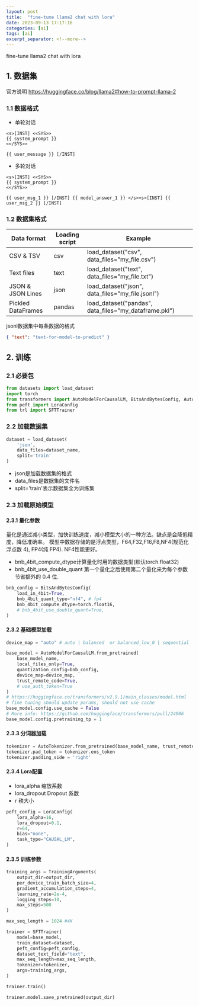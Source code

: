 ```yaml
---
layout: post
title:  "fine-tune llama2 chat with lora"
date: 2023-09-13 17:17:16
categories: [ai]
tags: [ai]
excerpt_separator: <!--more-->
---
```

fine-tune llama2 chat with lora
<!--more-->

## 1. 数据集

官方说明
https://huggingface.co/blog/llama2#how-to-prompt-llama-2

### 1.1 数据格式

* 单轮对话

```text
<s>[INST] <<SYS>>
{{ system_prompt }}
<</SYS>>

{{ user_message }} [/INST]
```

* 多轮对话

```text
<s>[INST] <<SYS>>
{{ system_prompt }}
<</SYS>>

{{ user_msg_1 }} [/INST] {{ model_answer_1 }} </s><s>[INST] {{ user_msg_2 }} [/INST]
```

### 1.2 数据集格式

|Data format	|Loading script	|Example|
|---|---|---|
|CSV & TSV	|csv	|load_dataset("csv", data_files="my_file.csv")|
|Text files	|text	|load_dataset("text", data_files="my_file.txt")|
|JSON & JSON Lines	|json	|load_dataset("json", data_files="my_file.jsonl")|
|Pickled DataFrames	|pandas	|load_dataset("pandas", data_files="my_dataframe.pkl")|

jsonl数据集中每条数据的格式
```json
{ "text": "text-for-model-to-predict" }
```

## 2. 训练

### 2.1 必要包

```python
from datasets import load_dataset
import torch
from transformers import AutoModelForCausalLM, BitsAndBytesConfig, AutoTokenizer, TrainingArguments
from peft import LoraConfig
from trl import SFTTrainer
```

### 2.2 加载数据集

```python
dataset = load_dataset(
    'json', 
    data_files=dataset_name,
    split='train'
)
```

* json是加载数据集的格式
* data_files是数据集的文件名
* split='train'表示数据集全为训练集

### 2.3 加载原始模型

#### 2.3.1 量化参数

量化是通过减小类型，加快训练速度，减小模型大小的一种方法。缺点是会降低精度，降低准确率。
模型中数据存储的是浮点类型，F64,F32,F16,F8,NF4(规范化浮点数 4), FP4(纯 FP4). NF4性能更好。

* bnb_4bit_compute_dtype计算量化时用的数据类型(默认torch.float32)
* bnb_4bit_use_double_quant 第一个量化之后使用第二个量化来为每个参数节省额外的 0.4 位.

```python
bnb_config = BitsAndBytesConfig(
    load_in_4bit=True,
    bnb_4bit_quant_type="nf4", # fp4
    bnb_4bit_compute_dtype=torch.float16,
    # bnb_4bit_use_double_quant=True,
)
```
#### 2.3.2 基础模型加载

```python
device_map = "auto" # auto | balanced  or balanced_low_0 | sequential | 

base_model = AutoModelForCausalLM.from_pretrained(
    base_model_name,
    local_files_only=True,
    quantization_config=bnb_config,
    device_map=device_map,
    trust_remote_code=True,
    # use_auth_token=True
)
# https://huggingface.co/transformers/v2.9.1/main_classes/model.html
# fine tuning should update params, should not use cache
base_model.config.use_cache = False
# More info: https://github.com/huggingface/transformers/pull/24906
base_model.config.pretraining_tp = 1 
```

#### 2.3.3 分词器加载

```python
tokenizer = AutoTokenizer.from_pretrained(base_model_name, trust_remote_code=True)
tokenizer.pad_token = tokenizer.eos_token
tokenizer.padding_side = 'right'
```

#### 2.3.4 Lora配置

* lora_alpha 缩放系数
* lora_dropout Dropout 系数
* r 秩大小

```python
peft_config = LoraConfig(
    lora_alpha=16,
    lora_dropout=0.1,
    r=64,
    bias="none",
    task_type="CAUSAL_LM",
)
```

#### 2.3.5 训练参数

```python
training_args = TrainingArguments(
    output_dir=output_dir,
    per_device_train_batch_size=4,
    gradient_accumulation_steps=4,
    learning_rate=2e-4,
    logging_steps=10,
    max_steps=500
)

max_seq_length = 1024 #4K

trainer = SFTTrainer(
    model=base_model,
    train_dataset=dataset,
    peft_config=peft_config,
    dataset_text_field="text",
    max_seq_length=max_seq_length,
    tokenizer=tokenizer,
    args=training_args,
)

trainer.train()

trainer.model.save_pretrained(output_dir)
```